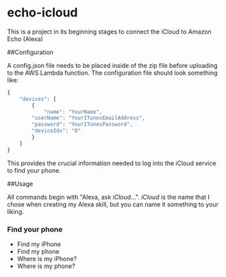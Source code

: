 # echo-icloud

This is a project in its beginning stages to connect the iCloud to Amazon Echo (Alexa)

##Configuration

A config.json file needs to be placed inside of the zip file before uploading to the AWS Lambda function.  The configuration file should look something like:

```javascript
{
    "devices": [
        {
            "name": "YourName",
	    "userName": "YourITunesEmailAddress",
	    "password": "YourITunesPassword",
	    "deviceIdx": "0"
        }
    ]
}
```

This provides the crucial information needed to log into the iCloud service to find your phone.  

##Usage

All commands begin with "Alexa, ask *iCloud*...".  *iCloud* is the name that I chose when creating my Alexa skill, but you can name it something to your liking.    

### Find your phone

* Find my iPhone
* Find my phone
* Where is my iPhone?
* Where is my phone?
